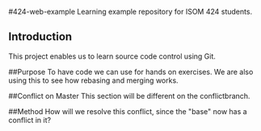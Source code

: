 #424-web-example
Learning example repository for ISOM 424 students.

## Introduction
This project enables us to learn source code control using Git.

##Purpose
To have code we can use for hands on exercises. We are also using
this to see how rebasing and merging works.

##Conflict on Master
This section will be different on the conflictbranch.

##Method
How will we resolve this conflict, since the "base" now has a
conflict in it?